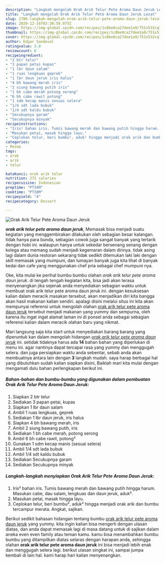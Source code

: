 ```yaml
---
description: "Langkah mengolah Orak Arik Telur Pete Aroma Daun Jeruk Lezat"
title: "Langkah mengolah Orak Arik Telur Pete Aroma Daun Jeruk Lezat"
slug: 1786-langkah-mengolah-orak-arik-telur-pete-aroma-daun-jeruk-lezat
date: 2020-12-16T03:30:59.075Z
image: https://img-global.cpcdn.com/recipes/1c8be8ca27dee1a9/751x532cq70/orak-arik-telur-pete-aroma-daun-jeruk-foto-resep-utama.jpg
thumbnail: https://img-global.cpcdn.com/recipes/1c8be8ca27dee1a9/751x532cq70/orak-arik-telur-pete-aroma-daun-jeruk-foto-resep-utama.jpg
cover: https://img-global.cpcdn.com/recipes/1c8be8ca27dee1a9/751x532cq70/orak-arik-telur-pete-aroma-daun-jeruk-foto-resep-utama.jpg
author: Edgar Sandoval
ratingvalue: 3.8
reviewcount: 6
recipeingredient:
- "2 btr telur"
- "3 papan petai kupas"
- "1 lbr daun salam"
- "1 ruas lengkuas geprek"
- "1 lbr daun jeruk iris halus"
- "4 bh bawang merah iris"
- "2 siung bawang putih iris"
- "1 bh cabe merah potong serong"
- "6 bh cabe rawit potong"
- "1 sdm kecap manis sesuai selera"
- "1/4 sdt lada bubuk"
- "1/4 sdt kaldu bubuk"
- "Secukupnya garam"
- "Secukupnya minyak"
recipeinstructions:
- "Iris² bahan iris. Tumis bawang merah dan bawang putih hingga harum. Masukan cabe, dau salam, lengkuas dan daun jeruk, aduk²."
- "Masukan petai, masak hingga layu."
- "Ceplokan telur, beri bumbu², aduk² hingga menjadi orak arik dan bumbu tercampur merata. Angkat, sajikan."
categories:
- Resep
tags:
- orak
- arik
- telur

katakunci: orak arik telur 
nutrition: 272 calories
recipecuisine: Indonesian
preptime: "PT34M"
cooktime: "PT38M"
recipeyield: "4"
recipecategory: Dessert

---
```



![Orak Arik Telur Pete Aroma Daun Jeruk](https://img-global.cpcdn.com/recipes/1c8be8ca27dee1a9/751x532cq70/orak-arik-telur-pete-aroma-daun-jeruk-foto-resep-utama.jpg)

<b><i>orak arik telur pete aroma daun jeruk</i></b>, Memasak bisa menjadi suatu kegiatan yang menggembirakan dilakukan oleh sebagian besar kalangan. tidak hanya para bunda, sebagian cowok juga sangat banyak yang tertarik dengan hobi ini. walaupun hanya untuk sekedar bersenang senang dengan kolega atau memang sudah menjadi kegemaran dalam dirinya. tidak asing lagi dalam dunia restoran sekarang tidak sedikit ditemukan laki laki dengan skill memasak yang mumpuni, dan lumayan banyak juga kita lihat di banyak kedai dan cafe yang menggunakan chef pria sebagai chef mumpuni nya.



Oke, kita mulai ke perihal bumbu bumbu olahan <i>orak arik telur pete aroma daun jeruk</i>. di tengah tengah kegiatan kita, bisa jadi akan terasa menyenangkan jika sejenak anda menyediakan sebagian waktu untuk membuat orak arik telur pete aroma daun jeruk ini. dengan kesuksesan kalian dalam meracik masakan tersebut, akan menjadikan diri kita bangga akan hasil makanan kalian sendiri. apalagi disini melalui situs ini kita akan mempunyai referensi untuk mengolah olahan <u>orak arik telur pete aroma daun jeruk</u> tersebut menjadi makanan yang yummy dan sempurna, oleh karena itu ingat ingat alamat laman ini di ponsel anda sebagai sebagian referensi kalian dalam meracik olahan baru yang nikmat.


Mari langsung saja kita start untuk menyediakan barang barang yang diperuntuk kan dalam mengolah hidangan <u><i>orak arik telur pete aroma daun jeruk</i></u> ini. setidak tidaknya harus ada <b>14</b> bahan bahan yang diperlukan di menu ini. agar nantinya dapat tercapai rasa yang yummy dan menggugah selera. dan juga persiapkan waktu anda sebentar, sebab anda akan membuatnya antara lain dengan <b>3</b> langkah mudah. saya harap berbagai hal yang dibutuhkan sudah kalian siapkan disini, Baiklah mari kita mulai dengan mengamati dulu bahan perlengkapan berikut ini.

<!--inarticleads1-->

##### Bahan-bahan dan bumbu-bumbu yang digunakan dalam pembuatan Orak Arik Telur Pete Aroma Daun Jeruk:

1. Siapkan 2 btr telur
1. Sediakan 3 papan petai, kupas
1. Siapkan 1 lbr daun salam
1. Ambil 1 ruas lengkuas, geprek
1. Sediakan 1 lbr daun jeruk, iris halus
1. Siapkan 4 bh bawang merah, iris
1. Ambil 2 siung bawang putih, iris
1. Sediakan 1 bh cabe merah, potong serong
1. Ambil 6 bh cabe rawit, potong²
1. Gunakan 1 sdm kecap manis (sesuai selera)
1. Ambil 1/4 sdt lada bubuk
1. Ambil 1/4 sdt kaldu bubuk
1. Sediakan Secukupnya garam
1. Sediakan Secukupnya minyak




<!--inarticleads2-->

##### Langkah-langkah menyiapkan Orak Arik Telur Pete Aroma Daun Jeruk:

1. Iris² bahan iris. Tumis bawang merah dan bawang putih hingga harum. Masukan cabe, dau salam, lengkuas dan daun jeruk, aduk².
1. Masukan petai, masak hingga layu.
1. Ceplokan telur, beri bumbu², aduk² hingga menjadi orak arik dan bumbu tercampur merata. Angkat, sajikan.




Berikut sedikit bahasan hidangan tentang bumbu <u>orak arik telur pete aroma daun jeruk</u> yang yummy. kita ingin kalian bisa mengerti dengan ulasan diatas, dan anda dapat memasak lagi di masa datang untuk di sajikan dalam aneka even even family atau teman kamu. kamu bisa menambahkan bumbu bumbu yang ditampilkan diatas selaras dengan harapan anda, sehingga olahan <b>orak arik telur pete aroma daun jeruk</b> ini bisa menjadi lebih enak dan menggugah selera lagi. berikut ulasan singkat ini, sampai jumpa kembali di lain hal. kami harap hari kalian menyenangkan.
